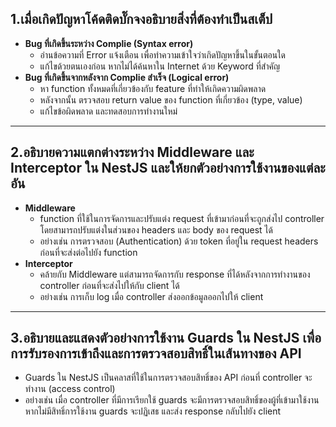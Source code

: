 ## 1.เมื่อเกิดปัญหาโค้ดติดบั๊กจงอธิบายสิ่งที่ต้องทำเป็นสเต็ป
* **Bug ที่เกิดขึ้นระหว่าง Complie (Syntax error)** 
    * อ่านข้อความที่ Error แจ้งเตือน เพื่อทำความเข้าใจว่าเกิดปัญหาขึ้นในขั้นตอนใด
    * แก้ไขด้วยตนเองก่อน หากไม่ได้ค้นหาใน Internet ด้วย Keyword ที่สำคัญ
* **Bug ที่เกิดขึ้นจากหลังจาก Complie สำเร็จ (Logical error)**
    * หา function ทั้งหมดที่เกี่ยวข้องกับ feature ที่ทำให้เกิดความผิดพลาด
    * หลังจากนั้น ตรวจสอบ return value ของ function ที่เกี่ยวข้อง (type, value) 
    * แก้ไขข้อผิดพลาด และทดสอบการทำงานใหม่
---------------------------
## 2.อธิบายความแตกต่างระหว่าง Middleware และ Interceptor ใน NestJS และให้ยกตัวอย่างการใช้งานของแต่ละอัน
* **Middleware**
    * function ที่ใช้ในการจัดการและปรับแต่ง request ที่เข้ามาก่อนที่จะถูกส่งไป controller โดยสามารถปรับแต่งในส่วนของ headers และ body ของ request ได้
    * อย่างเช่น การตรวจสอบ (Authentication) ด้วย token ที่อยู่ใน request headers ก่อนที่จะส่งต่อไปยัง function
* **Interceptor**
    * คล้ายกับ Middleware แต่สามารถจัดการกับ response ที่ได้หลังจากการทำงานของ controller ก่อนที่จะส่งไปให้กับ client ได้
    * อย่างเช่น การเก็บ log เมื่อ controller ส่งออกข้อมูลออกไปให้ client
---------------------------
## 3.อธิบายและแสดงตัวอย่างการใช้งาน Guards ใน NestJS เพื่อการรับรองการเข้าถึงและการตรวจสอบสิทธิ์ในเส้นทางของ API
* Guards ใน NestJS เป็นคลาสที่ใช้ในการตรวจสอบสิทธิ์ของ API ก่อนที่ controller จะทำงาน (access control)
* อย่างเช่น เมื่อ controller ที่มีการเรียกใช้ guards จะมีการตรวจสอบสิทธิ์ของผู้ที่เข้ามาใช้งาน หากไม่มีสิทธิ์การใช้งาน guards จะปฏิเสธ และส่ง response กลับไปยัง client